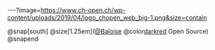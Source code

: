 ---?image=https://www.ch-open.ch/wp-content/uploads/2019/04/logo_chopen_web_big-1.png&size=contain

@snap[south]
@size[1.25em]([@Baloise](https://github.com/baloise) @color[darkred](♥) Open Source)
@snapend
